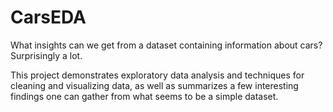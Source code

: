 # CarsEDA
What insights can we get from a dataset containing information about cars? Surprisingly a lot.

This project demonstrates exploratory data analysis and techniques for cleaning and visualizing data, as well as summarizes a few interesting findings one can gather from what seems to be a simple dataset.